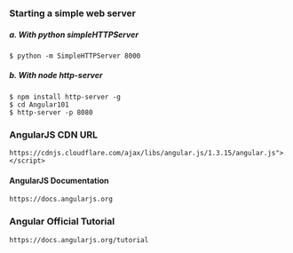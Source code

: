 ### Starting a simple web server
##### a. With python simpleHTTPServer
    $ python -m SimpleHTTPServer 8000

##### b. With node http-server
    $ npm install http-server -g
    $ cd Angular101
    $ http-server -p 8080

### AngularJS CDN URL
    https://cdnjs.cloudflare.com/ajax/libs/angular.js/1.3.15/angular.js"></script>

#### AngularJS Documentation
    https://docs.angularjs.org

### Angular Official Tutorial
    https://docs.angularjs.org/tutorial
